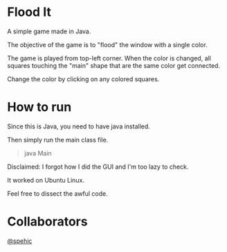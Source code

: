 # Flood It

A simple game made in Java.

The objective of the game is to "flood" the window with a single color.

The game is played from top-left corner.
When the color is changed, all squares touching the "main" shape that are the same color get connected.

Change the color by clicking on any colored squares.

# How to run

Since this is Java, you need to have java installed.

Then simply run the main class file.

> java Main

Disclaimed: I forgot how I did the GUI and I'm too lazy to check.

It worked on Ubuntu Linux.

Feel free to dissect the awful code.

# Collaborators
[@spehic](https://github.com/Spehic)
